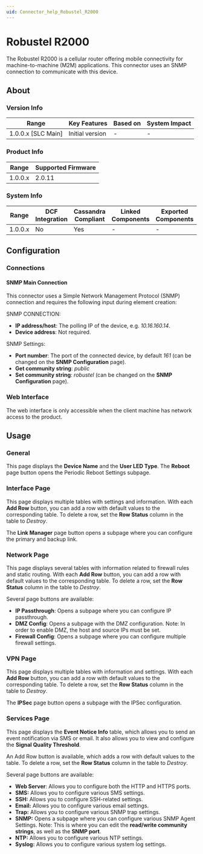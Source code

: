 ```yaml
---
uid: Connector_help_Robustel_R2000
---
```


# Robustel R2000

The Robustel R2000 is a cellular router offering mobile connectivity for machine-to-machine (M2M) applications. This connector uses an SNMP connection to communicate with this device.

## About

### Version Info

| **Range**            | **Key Features** | **Based on** | **System Impact** |
|----------------------|------------------|--------------|-------------------|
| 1.0.0.x \[SLC Main\] | Initial version  | \-           | \-                |

### Product Info

| **Range** | **Supported Firmware** |
|-----------|------------------------|
| 1.0.0.x   | 2.0.11                 |

### System Info

| **Range** | **DCF Integration** | **Cassandra Compliant** | **Linked Components** | **Exported Components** |
|-----------|---------------------|-------------------------|-----------------------|-------------------------|
| 1.0.0.x   | No                  | Yes                     | \-                    | \-                      |

## Configuration

### Connections

#### SNMP Main Connection

This connector uses a Simple Network Management Protocol (SNMP) connection and requires the following input during element creation:

SNMP CONNECTION:

- **IP address/host**: The polling IP of the device, e.g. *10.16.160.14*.
- **Device address**: Not required.

SNMP Settings:

- **Port number**: The port of the connected device, by default *161* (can be changed on the **SNMP Configuration** page).
- **Get community string**: *public*
- **Set community string**: *robustel* (can be changed on the **SNMP Configuration** page).

### Web Interface

The web interface is only accessible when the client machine has network access to the product.

## Usage

### General

This page displays the **Device Name** and the **User LED Type**. The **Reboot** page button opens the Periodic Reboot Settings subpage.

### Interface Page

This page displays multiple tables with settings and information. With each **Add Row** button, you can add a row with default values to the corresponding table. To delete a row, set the **Row Status** column in the table to *Destroy*.

The **Link Manager** page button opens a subpage where you can configure the primary and backup link.

### Network Page

This page displays several tables with information related to firewall rules and static routing. With each **Add Row** button, you can add a row with default values to the corresponding table. To delete a row, set the **Row Status** column in the table to *Destroy*.

Several page buttons are available:

- **IP Passthrough**: Opens a subpage where you can configure IP passthrough.
- **DMZ Config**: Opens a subpage with the DMZ configuration. Note: In order to enable DMZ, the host and source IPs must be set.
- **Firewall Config**: Opens a subpage where you can configure multiple firewall settings.

### VPN Page

This page displays multiple tables with information and settings. With each **Add Row** button, you can add a row with default values to the corresponding table. To delete a row, set the **Row Status** column in the table to *Destroy*.

The **IPSec** page button opens a subpage with the IPSec configuration.

### Services Page

This page displays the **Event Notice Info** table, which allows you to send an event notification via SMS or email. It also allows you to view and configure the **Signal Quality Threshold**.

An Add Row button is available, which adds a row with default values to the table. To delete a row, set the **Row Status** column in the table to *Destroy*.

Several page buttons are available:

- **Web Server**: Allows you to configure both the HTTP and HTTPS ports.
- **SMS:** Allows you to configure various SMS settings.
- **SSH:** Allows you to configure SSH-related settings.
- **Email:** Allows you to configure various email settings.
- **Trap:** Allows you to configure various SNMP trap settings.
- **SNMP:** Opens a subpage where you can configure various SNMP Agent Settings. Note: This is where you can edit the **read/write community strings**, as well as the **SNMP port**.
- **NTP:** Allows you to configure various NTP settings.
- **Syslog:** Allows you to configure various system log settings.
